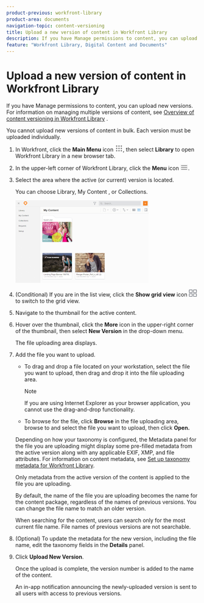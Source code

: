 ```yaml
---
product-previous: workfront-library
product-area: documents
navigation-topic: content-versioning
title: Upload a new version of content in Workfront Library
description: If you have Manage permissions to content, you can upload new versions. For information on managing multiple versions of content, see Overview of content versioning in Workfront Library .
feature: "Workfront Library, Digital Content and Documents"
---
```


# Upload a new version of content in Workfront Library

If you have Manage permissions to content, you can upload new versions. For information on managing multiple versions of content, see [Overview of content versioning in Workfront Library](../../../workfront-library/content-management/content-versioning/content-versioning-overview.md) .

You cannot upload new versions of content in bulk. Each version must be uploaded individually.

1. In Workfront, click the **Main Menu** icon ![](assets/main-menu-icon.png), then select **Library** to open Workfront Library in a new browser tab.
1. In the upper-left corner of Workfront Library, click the **Menu** icon ![](assets/library-menu-icon.png).
1. Select the area where the active (or current) version is located.

   You can choose Library, My Content , or Collections.

   ![](assets/library-left-panel---new-350x217.png)

1. (Conditional) If you are in the list view, click the **Show grid view** icon ![](assets/grid-view-icon.png) to switch to the grid view.
1. Navigate to the thumbnail for the active content.
1. Hover over the thumbnail, click the **More** icon in the upper-right corner of the thumbnail, then select **New Version** in the drop-down menu.

   The file uploading area displays.

1. Add the file you want to upload.

   * To drag and drop a file located on your workstation, select the file you want to upload, then drag and drop it into the file uploading area.

     >[!NOTE]
     >
     >If you are using Internet Explorer as your browser application, you cannot use the drag-and-drop functionality.

   * To browse for the file, click **Browse** in the file uploading area, browse to and select the file you want to upload, then click **Open.**

   Depending on how your taxonomy is configured, the Metadata panel for the file you are uploading might display some pre-filled metadata from the active version along with any applicable EXIF, XMP, and file attributes. For information on content metadata, see [Set up taxonomy metadata for Workfront Library](../../../workfront-library/administration-and-setup/metadata/set-up-taxonomy-metadata.md).

   Only metadata from the active version of the content is applied to the file you are uploading.

   By default, the name of the file you are uploading becomes the name for the content package, regardless of the names of previous versions. You can change the file name to match an older version.

   When searching for the content, users can search only for the most current file name. File names of previous versions are not searchable.

1. (Optional) To update the metadata for the new version, including the file name, edit the taxonomy fields in the **Details** panel.
1. Click **Upload New Version**.

   Once the upload is complete, the version number is added to the name of the content.

   An in-app notification announcing the newly-uploaded version is sent to all users with access to previous versions.

